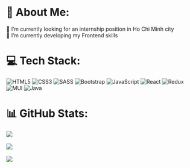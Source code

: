 # 💫 About Me:
🔭 I’m currently looking for an internship position in Ho Chi Minh city<br>🌱 I’m currently developing my Frontend skills


# 💻 Tech Stack:
![HTML5](https://img.shields.io/badge/html5-%23E34F26.svg?style=for-the-badge&logo=html5&logoColor=white) ![CSS3](https://img.shields.io/badge/css3-%231572B6.svg?style=for-the-badge&logo=css3&logoColor=white) ![SASS](https://img.shields.io/badge/SASS-hotpink.svg?style=for-the-badge&logo=SASS&logoColor=white) ![Bootstrap](https://img.shields.io/badge/bootstrap-%23563D7C.svg?style=for-the-badge&logo=bootstrap&logoColor=white) ![JavaScript](https://img.shields.io/badge/javascript-%23323330.svg?style=for-the-badge&logo=javascript&logoColor=%23F7DF1E) ![React](https://img.shields.io/badge/react-%2320232a.svg?style=for-the-badge&logo=react&logoColor=%2361DAFB) ![Redux](https://img.shields.io/badge/redux-%23593d88.svg?style=for-the-badge&logo=redux&logoColor=white) ![MUI](https://img.shields.io/badge/MUI-%230081CB.svg?style=for-the-badge&logo=material-ui&logoColor=white) ![Java](https://img.shields.io/badge/java-%23ED8B00.svg?style=for-the-badge&logo=java&logoColor=white)  


# 📊 GitHub Stats:
![](https://github-readme-stats.vercel.app/api?username=ntdat6310&theme=radical&hide_border=false&include_all_commits=true&count_private=false)<br/><br/>
![](https://github-readme-streak-stats.herokuapp.com/?user=ntdat6310&theme=radical&hide_border=false)<br/><br/>
![](https://github-readme-stats.vercel.app/api/top-langs/?username=ntdat6310&theme=radical&hide_border=false&include_all_commits=true&count_private=false&layout=compact)

